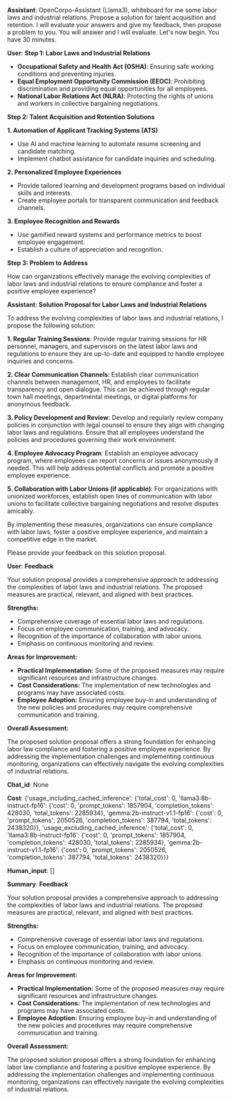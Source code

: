 **Assistant**: OpenCorpo-Assistant (Llama3), whiteboard for me some labor laws and industrial relations. Propose a solution for talent acquisition and retention. I will evaluate your answers and give my feedback, then propose a problem to you. You will answer and I will evaluate. Let's now begin. You have 30 minutes.

**User**: **Step 1: Labor Laws and Industrial Relations**

* **Occupational Safety and Health Act (OSHA)**: Ensuring safe working conditions and preventing injuries.
* **Equal Employment Opportunity Commission (EEOC)**: Prohibiting discrimination and providing equal opportunities for all employees.
* **National Labor Relations Act (NLRA)**: Protecting the rights of unions and workers in collective bargaining negotiations.

**Step 2: Talent Acquisition and Retention Solutions**

**1. Automation of Applicant Tracking Systems (ATS)**
* Use AI and machine learning to automate resume screening and candidate matching.
* Implement chatbot assistance for candidate inquiries and scheduling.

**2. Personalized Employee Experiences**
* Provide tailored learning and development programs based on individual skills and interests.
* Create employee portals for transparent communication and feedback channels.

**3. Employee Recognition and Rewards**
* Use gamified reward systems and performance metrics to boost employee engagement.
* Establish a culture of appreciation and recognition.

**Step 3: Problem to Address**

How can organizations effectively manage the evolving complexities of labor laws and industrial relations to ensure compliance and foster a positive employee experience?

**Assistant**: **Solution Proposal for Labor Laws and Industrial Relations**

To address the evolving complexities of labor laws and industrial relations, I propose the following solution:

**1. Regular Training Sessions**: Provide regular training sessions for HR personnel, managers, and supervisors on the latest labor laws and regulations to ensure they are up-to-date and equipped to handle employee inquiries and concerns.

**2. Clear Communication Channels**: Establish clear communication channels between management, HR, and employees to facilitate transparency and open dialogue. This can be achieved through regular town hall meetings, departmental meetings, or digital platforms for anonymous feedback.

**3. Policy Development and Review**: Develop and regularly review company policies in conjunction with legal counsel to ensure they align with changing labor laws and regulations. Ensure that all employees understand the policies and procedures governing their work environment.

**4. Employee Advocacy Program**: Establish an employee advocacy program, where employees can report concerns or issues anonymously if needed. This will help address potential conflicts and promote a positive employee experience.

**5. Collaboration with Labor Unions (if applicable)**: For organizations with unionized workforces, establish open lines of communication with labor unions to facilitate collective bargaining negotiations and resolve disputes amicably.

By implementing these measures, organizations can ensure compliance with labor laws, foster a positive employee experience, and maintain a competitive edge in the market.

Please provide your feedback on this solution proposal.

**User**: **Feedback**

Your solution proposal provides a comprehensive approach to addressing the complexities of labor laws and industrial relations. The proposed measures are practical, relevant, and aligned with best practices.

**Strengths:**

- Comprehensive coverage of essential labor laws and regulations.
- Focus on employee communication, training, and advocacy.
- Recognition of the importance of collaboration with labor unions.
- Emphasis on continuous monitoring and review.

**Areas for Improvement:**

- **Practical Implementation:** Some of the proposed measures may require significant resources and infrastructure changes.
- **Cost Considerations:** The implementation of new technologies and programs may have associated costs.
- **Employee Adoption:** Ensuring employee buy-in and understanding of the new policies and procedures may require comprehensive communication and training.

**Overall Assessment:**

The proposed solution proposal offers a strong foundation for enhancing labor law compliance and fostering a positive employee experience. By addressing the implementation challenges and implementing continuous monitoring, organizations can effectively navigate the evolving complexities of industrial relations.

**Chat_id**: None

**Cost**: {'usage_including_cached_inference': {'total_cost': 0, 'llama3:8b-instruct-fp16': {'cost': 0, 'prompt_tokens': 1857904, 'completion_tokens': 428030, 'total_tokens': 2285934}, 'gemma:2b-instruct-v1.1-fp16': {'cost': 0, 'prompt_tokens': 2050526, 'completion_tokens': 387794, 'total_tokens': 2438320}}, 'usage_excluding_cached_inference': {'total_cost': 0, 'llama3:8b-instruct-fp16': {'cost': 0, 'prompt_tokens': 1857904, 'completion_tokens': 428030, 'total_tokens': 2285934}, 'gemma:2b-instruct-v1.1-fp16': {'cost': 0, 'prompt_tokens': 2050526, 'completion_tokens': 387794, 'total_tokens': 2438320}}}

**Human_input**: []

**Summary**: **Feedback**

Your solution proposal provides a comprehensive approach to addressing the complexities of labor laws and industrial relations. The proposed measures are practical, relevant, and aligned with best practices.

**Strengths:**

- Comprehensive coverage of essential labor laws and regulations.
- Focus on employee communication, training, and advocacy.
- Recognition of the importance of collaboration with labor unions.
- Emphasis on continuous monitoring and review.

**Areas for Improvement:**

- **Practical Implementation:** Some of the proposed measures may require significant resources and infrastructure changes.
- **Cost Considerations:** The implementation of new technologies and programs may have associated costs.
- **Employee Adoption:** Ensuring employee buy-in and understanding of the new policies and procedures may require comprehensive communication and training.

**Overall Assessment:**

The proposed solution proposal offers a strong foundation for enhancing labor law compliance and fostering a positive employee experience. By addressing the implementation challenges and implementing continuous monitoring, organizations can effectively navigate the evolving complexities of industrial relations.

